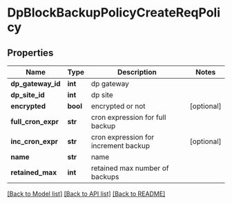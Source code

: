 # DpBlockBackupPolicyCreateReqPolicy

## Properties
Name | Type | Description | Notes
------------ | ------------- | ------------- | -------------
**dp_gateway_id** | **int** | dp gateway | 
**dp_site_id** | **int** | dp site | 
**encrypted** | **bool** | encrypted or not | [optional] 
**full_cron_expr** | **str** | cron expression for full backup | 
**inc_cron_expr** | **str** | cron expression for increment backup | [optional] 
**name** | **str** | name | 
**retained_max** | **int** | retained max number of backups | 

[[Back to Model list]](../README.md#documentation-for-models) [[Back to API list]](../README.md#documentation-for-api-endpoints) [[Back to README]](../README.md)


